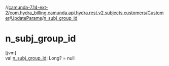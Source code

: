 //[camunda-7.14-ext-2](../../../../index.md)/[com.hydra_billing.camunda.api.hydra.rest.v2.subjects.customers](../../index.md)/[Customer](../index.md)/[UpdateParams](index.md)/[n_subj_group_id](n_subj_group_id.md)

# n_subj_group_id

[jvm]\
val [n_subj_group_id](n_subj_group_id.md): Long? = null
